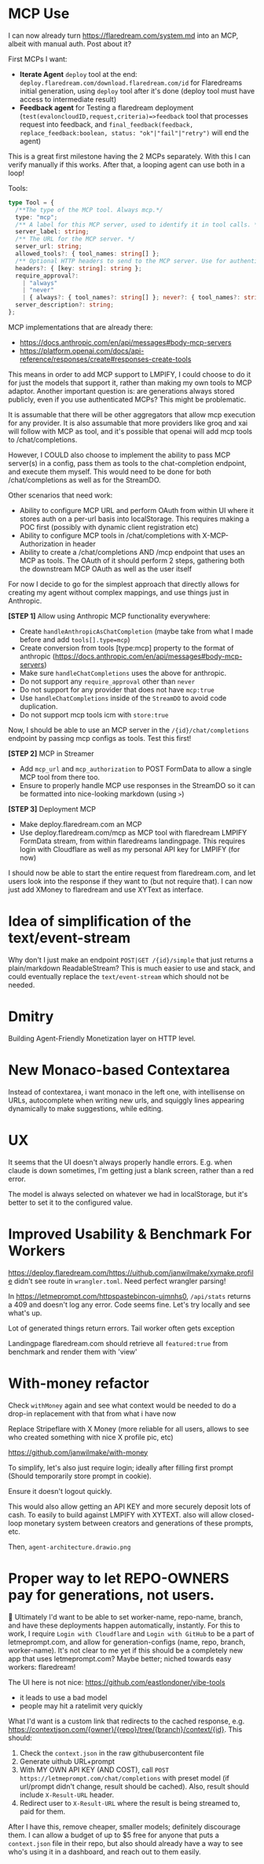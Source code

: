 # MCP Use

I can now already turn https://flaredream.com/system.md into an MCP, albeit with manual auth. Post about it?

First MCPs I want:

- **Iterate Agent** `deploy` tool at the end: `deploy.flaredream.com/download.flaredream.com/id` for Flaredreams initial generation, using `deploy` tool after it's done (deploy tool must have access to intermediate result)
- **Feedback agent** for Testing a flaredream deployment (`test(evaloncloudID,request,criteria)=>feedback` tool that processes request into feedback, and `final_feedback(feedback, replace_feedback:boolean, status: "ok"|"fail"|"retry")` will end the agent)

This is a great first milestone having the 2 MCPs separately. With this I can verify manually if this works. After that, a looping agent can use both in a loop!

Tools:

```ts
type Tool = {
  /**The type of the MCP tool. Always mcp.*/
  type: "mcp";
  /** A label for this MCP server, used to identify it in tool calls. */
  server_label: string;
  /** The URL for the MCP server. */
  server_url: string;
  allowed_tools?: { tool_names: string[] };
  /** Optional HTTP headers to send to the MCP server. Use for authentication or other purposes.*/
  headers?: { [key: string]: string };
  require_approval?:
    | "always"
    | "never"
    | { always?: { tool_names?: string[] }; never?: { tool_names?: string[] } };
  server_description?: string;
};
```

MCP implementations that are already there:

- https://docs.anthropic.com/en/api/messages#body-mcp-servers
- https://platform.openai.com/docs/api-reference/responses/create#responses-create-tools

This means in order to add MCP support to LMPIFY, I could choose to do it for just the models that support it, rather than making my own tools to MCP adaptor. Another important question is: are generations always stored publicly, even if you use authenticated MCPs? This might be problematic.

It is assumable that there will be other aggregators that allow mcp execution for any provider. It is also assumable that more providers like groq and xai will follow with MCP as tool, and it's possible that openai will add mcp tools to /chat/completions.

However, I COULD also choose to implement the ability to pass MCP server(s) in a config, pass them as tools to the chat-completion endpoint, and execute them myself. This would need to be done for both /chat/completions as well as for the StreamDO.

Other scenarios that need work:

- Ability to configure MCP URL and perform OAuth from within UI where it stores auth on a per-url basis into localStorage. This requires making a POC first (possibly with dynamic client registration etc)
- Ability to configure MCP tools in /chat/completions with X-MCP-Authorization in header
- Ability to create a /chat/completions AND /mcp endpoint that uses an MCP as tools. The OAuth of it should perform 2 steps, gathering both the downstream MCP OAuth as well as the user itself

For now I decide to go for the simplest approach that directly allows for creating my agent without complex mappings, and use things just in Anthropic.

**[STEP 1]** Allow using Anthropic MCP functionality everywhere:

- Create `handleAnthropicAsChatCompletion` (maybe take from what I made before and add `tools[].type=mcp`)
- Create conversion from tools [type:mcp] property to the format of anthropic (https://docs.anthropic.com/en/api/messages#body-mcp-servers)
- Make sure `handleChatCompletions` uses the above for anthropic.
- Do not support any `require_approval` other than `never`
- Do not support for any provider that does not have `mcp:true`
- Use `handleChatCompletions` inside of the `StreamDO` to avoid code duplication.
- Do not support mcp tools icm with `store:true`

Now, I should be able to use an MCP server in the `/{id}/chat/completions` endpoint by passing mcp configs as tools. Test this first!

**[STEP 2]** MCP in Streamer

- Add `mcp_url` and `mcp_authorization` to POST FormData to allow a single MCP tool from there too.
- Ensure to properly handle MCP use responses in the StreamDO so it can be formatted into nice-looking markdown (using `>`)

**[STEP 3]** Deployment MCP

- Make deploy.flaredream.com an MCP
- Use deploy.flaredream.com/mcp as MCP tool with flaredream LMPIFY FormData stream, from within flaredreams landingpage. This requires login with Cloudflare as well as my personal API key for LMPIFY (for now)

I should now be able to start the entire request from flaredream.com, and let users look into the response if they want to (but not require that). I can now just add XMoney to flaredream and use XYText as interface.

# Idea of simplification of the text/event-stream

Why don't I just make an endpoint `POST|GET /{id}/simple` that just returns a plain/markdown ReadableStream? This is much easier to use and stack, and could eventually replace the `text/event-stream` which should not be needed.

# Dmitry

Building Agent-Friendly Monetization layer on HTTP level.

# New Monaco-based Contextarea

Instead of contextarea, i want monaco in the left one, with intellisense on URLs, autocomplete when writing new urls, and squiggly lines appearing dynamically to make suggestions, while editing.

# UX

It seems that the UI doesn't always properly handle errors. E.g. when claude is down sometimes, I'm getting just a blank screen, rather than a red error.

The model is always selected on whatever we had in localStorage, but it's better to set it to the configured value.

# Improved Usability & Benchmark For Workers

https://deploy.flaredream.com/https://uithub.com/janwilmake/xymake.profile didn't see route in `wrangler.toml`. Need perfect wrangler parsing!

In https://letmeprompt.com/httpspastebincon-ujmnhs0, `/api/stats` returns a 409 and doesn't log any error. Code seems fine. Let's try locally and see what's up.

Lot of generated things return errors. Tail worker often gets exception

Landingpage flaredream.com should retrieve all `featured:true` from benchmark and render them with 'view'

# With-money refactor

Check `withMoney` again and see what context would be needed to do a drop-in replacement with that from what i have now

Replace Stripeflare with X Money (more reliable for all users, allows to see who created something with nice X profile pic, etc)

https://github.com/janwilmake/with-money

To simplify, let's also just require login; ideally after filling first prompt (Should temporarily store prompt in cookie).

Ensure it doesn't logout quickly.

This would also allow getting an API KEY and more securely deposit lots of cash. To easily to build against LMPIFY with XYTEXT. also will allow closed-loop monetary system between creators and generations of these prompts, etc.

Then, `agent-architecture.drawio.png`

# Proper way to let REPO-OWNERS pay for generations, not users.

🤔 Ultimately I'd want to be able to set worker-name, repo-name, branch, and have these deployments happen automatically, instantly. For this to work, I require `Login with Cloudflare` and `Login with GitHub` to be a part of letmeprompt.com, and allow for generation-configs (name, repo, branch, worker-name). It's not clear to me yet if this should be a completely new app that uses letmeprompt.com? Maybe better; niched towards easy workers: flaredream!

The UI here is not nice: https://github.com/eastlondoner/vibe-tools

- it leads to use a bad model
- people may hit a ratelimit very quickly

What I'd want is a custom link that redirects to the cached response, e.g. https://contextjson.com/{owner}/{repo}/tree/{branch}/context/{id}. This should:

1. Check the `context.json` in the raw githubusercontent file
2. Generate uithub URL+prompt
3. With MY OWN API KEY (AND COST), call `POST https://letmeprompt.com/chat/completions` with preset model (if url/prompt didn't change, result should be cached). Also, result should include `X-Result-URL` header.
4. Redirect user to `X-Result-URL` where the result is being streamed to, paid for them.

After I have this, remove cheaper, smaller models; definitely discourage them. I can allow a budget of up to $5 free for anyone that puts a `context.json` file in their repo, but also should already have a way to see who's using it in a dashboard, and reach out to them easily.
